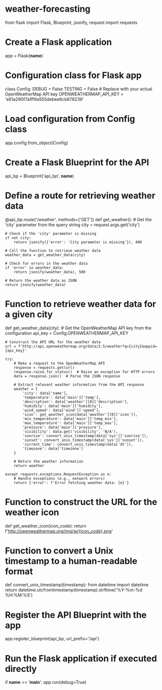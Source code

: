 # weather-forecasting
from flask import Flask, Blueprint, jsonify, request
import requests

# Create a Flask application
app = Flask(__name__)

# Configuration class for Flask app
class Config:
    DEBUG = False
    TESTING = False
     # Replace with your actual OpenWeatherMap API key
    OPENWEATHERMAP_API_KEY = 'e61a290f7a1ff9a555debee8cb878239' 
    
# Load configuration from Config class
app.config.from_object(Config)

# Create a Flask Blueprint for the API
api_bp = Blueprint('api_bp', __name__)

# Define a route for retrieving weather data
@api_bp.route('/weather', methods=['GET'])
def get_weather():
    # Get the 'city' parameter from the query string
    city = request.args.get('city')

    # Check if the 'city' parameter is missing
    if not city:
        return jsonify({'error': 'City parameter is missing'}), 400

    # Call the function to retrieve weather data
    weather_data = get_weather_data(city)

    # Check for errors in the weather data
    if 'error' in weather_data:
        return jsonify(weather_data), 500

    # Return the weather data as JSON
    return jsonify(weather_data)

# Function to retrieve weather data for a given city
def get_weather_data(city):
    # Get the OpenWeatherMap API key from the configuration
    api_key = Config.OPENWEATHERMAP_API_KEY

    # Construct the API URL for the weather data
    url = f'http://api.openweathermap.org/data/2.5/weather?q={city}&appid={api_key}'

    try:
        # Make a request to the OpenWeatherMap API
        response = requests.get(url)
        response.raise_for_status()  # Raise an exception for HTTP errors
        data = response.json()  # Parse the JSON response

        # Extract relevant weather information from the API response
        weather = {
            'city': data['name'],
            'temperature': data['main']['temp'],
            'description': data['weather'][0]['description'],
            'humidity': data['main']['humidity'],
            'wind_speed': data['wind']['speed'],
            'icon': get_weather_icon(data['weather'][0]['icon']),
            'min_temperature': data['main']['temp_min'],
            'max_temperature': data['main']['temp_max'],
            'pressure': data['main']['pressure'],
            'visibility': data.get('visibility', 'N/A'),
            'sunrise': convert_unix_timestamp(data['sys']['sunrise']),
            'sunset': convert_unix_timestamp(data['sys']['sunset']),
            'current_time': convert_unix_timestamp(data['dt']),
            'timezone': data['timezone']
        }

        # Return the weather information
        return weather

    except requests.exceptions.RequestException as e:
        # Handle exceptions (e.g., network errors)
        return {'error': f'Error fetching weather data: {e}'}

# Function to construct the URL for the weather icon
def get_weather_icon(icon_code):
    return f'http://openweathermap.org/img/w/{icon_code}.png'

# Function to convert a Unix timestamp to a human-readable format
def convert_unix_timestamp(timestamp):
    from datetime import datetime
    return datetime.utcfromtimestamp(timestamp).strftime('%Y-%m-%d %H:%M:%S')

# Register the API Blueprint with the app
app.register_blueprint(api_bp, url_prefix='/api')

# Run the Flask application if executed directly
if __name__ == '__main__':
    app.run(debug=True)
